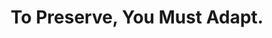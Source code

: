---
abstract: null
creators:
- Ulvestad, Deanna
- Howard, Rachel
- Kinnaman, Alex
date: null
document_url: https://services.phaidra.univie.ac.at/api/object/o:1422933/download
grand_parent: iPRES
institutions:
- Greene County Public Library
- University of Louisville Libraries
- Virginia Tech University Libraries
keywords: []
landing_page_url: https://phaidra.univie.ac.at/o:1422933
language: eng
layout: publication
license: All rights reserved
notes_url: null
parent: iPRES 2021
presentation_url: null
publication_type: lightning talk
size: 50452
source_name: iPRES
title: To Preserve, You Must Adapt.
year: 2021
---